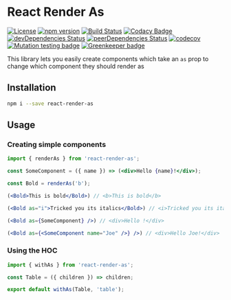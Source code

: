 # React Render As

[![License](https://img.shields.io/badge/License-Apache%202.0-blue.svg)](https://opensource.org/licenses/Apache-2.0)
[![npm version](https://badge.fury.io/js/react-render-as.svg)](https://badge.fury.io/js/react-render-as)
[![Build Status](https://travis-ci.org/pikselpalette/react-render-as.svg?branch=master)](https://travis-ci.org/pikselpalette/react-render-as)
[![Codacy Badge](https://api.codacy.com/project/badge/Grade/ff0d0c6ef29a43a4bc507ca73b9bc7e8)](https://www.codacy.com/app/samboylett/react-render-as?utm_source=github.com&amp;utm_medium=referral&amp;utm_content=pikselpalette/react-render-as&amp;utm_campaign=Badge_Grade)
[![devDependencies Status](https://david-dm.org/pikselpalette/react-render-as/dev-status.svg)](https://david-dm.org/pikselpalette/react-render-as?type=dev)
[![peerDependencies Status](https://david-dm.org/pikselpalette/react-render-as/peer-status.svg)](https://david-dm.org/pikselpalette/react-render-as?type=peer)
[![codecov](https://codecov.io/gh/pikselpalette/react-render-as/branch/master/graph/badge.svg)](https://codecov.io/gh/pikselpalette/react-render-as)
[![Mutation testing badge](https://badge.stryker-mutator.io/github.com/pikselpalette/react-render-as/master)](https://stryker-mutator.github.io) [![Greenkeeper badge](https://badges.greenkeeper.io/pikselpalette/react-render-as.svg)](https://greenkeeper.io/)

This library lets you easily create components which take an `as` prop to change which component they should render as

## Installation

```sh
npm i --save react-render-as
```

## Usage

### Creating simple components

```jsx
import { renderAs } from 'react-render-as';

const SomeComponent = ({ name }) => (<div>Hello {name}!</div>);

const Bold = renderAs('b');

(<Bold>This is bold</Bold>) // <b>This is bold</b>

(<Bold as="i">Tricked you its italics</Bold>) // <i>Tricked you its italics</i>

(<Bold as={SomeComponent} />) // <div>Hello !</div>

(<Bold as={<SomeComponent name="Joe" />} />) // <div>Hello Joe!</div>
```

### Using the HOC

```jsx
import { withAs } from 'react-render-as';

const Table = ({ children }) => children;

export default withAs(Table, 'table');
```
